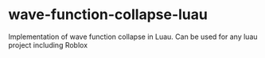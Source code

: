 # wave-function-collapse-luau
Implementation of wave function collapse in Luau. Can be used for any luau project including Roblox
